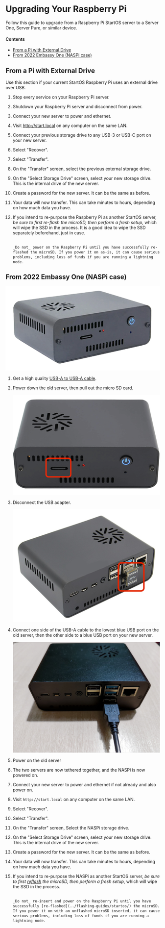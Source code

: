 # Upgrading Your Raspberry Pi

Follow this guide to upgrade from a Raspberry Pi StartOS server to a Server One, Server Pure, or similar device.

#### Contents

- [From a Pi with External Drive](#from-a-pi-with-external-drive)
- [From 2022 Embassy One (NASPi case)](#from-embassy-one-naspi-case)

## From a Pi with External Drive

Use this section if your current StartOS Raspberry Pi uses an external drive over USB.

1. Stop every service on your Raspberry Pi server.

1. Shutdown your Raspberry Pi server and disconnect from power.

1. Connect your new server to power and ethernet.

1. Visit http://start.local on any computer on the same LAN.

1. Connect your previous storage drive to any USB-3 or USB-C port on your new server.

1. Select "Recover".

1. Select "Transfer".

1. On the "Transfer" screen, select the previous external storage drive.

1. On the "Select Storage Drive" screen, select your new storage drive. This is the internal drive of the new server.

1. Create a password for the new server. It can be the same as before.

1. Your data will now transfer. This can take minutes to hours, depending on how much data you have.

1. If you intend to re-purpose the Raspberry Pi as another StartOS server, _be sure to first re-flash the microSD, then perform a fresh setup_, which will wipe the SSD in the process. It is a good idea to wipe the SSD separately beforehand, just in case.

   ```admonish warning

   _Do not_ power on the Raspberry Pi until you have successfully re-flashed the microSD. If you power it on as-is, it can cause serious problems, including loss of funds if you are running a lightning node.
   ```

## From 2022 Embassy One (NASPi case)

![Naspi](./assets/naspi.png)

1. Get a high quality [USB-A to USB-A cable](https://www.amazon.com/UGREEN-Transfer-Enclosures-Printers-Cameras/dp/B00P0E3954/?th=1).

1. Power down the old server, then pull out the micro SD card.

   ![Naspi microSD card](./assets/naspi-sdcard.png)

1. Disconnect the USB adapter.

   ![Naspi Jameson Loop](./assets/naspi-jameson-loop.png)

1. Connect one side of the USB-A cable to the lowest blue USB port on the old server, then the other side to a blue USB port on your new server.

   ![Naspi USB](./assets/naspi-usb.jpg)

1. Power on the old server

1. The two servers are now tethered together, and the NASPi is now powered on.

1. Connect your new server to power and ethernet if not already and also power on.

1. Visit `http://start.local` on any computer on the same LAN.

1. Select "Recover".

1. Select "Transfer".

1. On the "Transfer" screen, Select the NASPi storage drive.

1. On the "Select Storage Drive" screen, select your new storage drive. This is the internal drive of the new server.

1. Create a password for the new server. It can be the same as before.

1. Your data will now transfer. This can take minutes to hours, depending on how much data you have.

1. If you intend to re-purpose the NASPi as another StartOS server, _be sure to first [reflash](../flashing-guides/startos/) the microSD, then perform a fresh setup_, which will wipe the SSD in the process.

   ```admonish warning

   _Do not_ re-insert and power on the Raspberry Pi until you have successfully [re-flashed](../flashing-guides/startos/) the microSD. If you power it on with an unflashed microSD inserted, it can cause serious problems, including loss of funds if you are running a lightning node.
   ```
